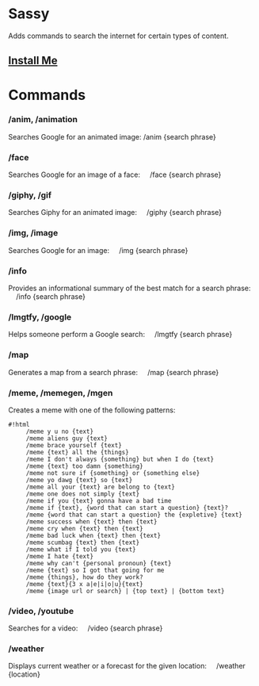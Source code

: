 # Sassy #
Adds commands to search the internet for certain types of content.

## [Install Me](https://hipchat.com/addons/install?url=https%3A%2F%2Fac-koa-hipchat-sassy.herokuapp.com%2Faddon%2Fcapabilities) ##

# Commands #

### /anim, /animation ###

Searches Google for an animated image:
    /anim {search phrase}

### /face ###
Searches Google for an image of a face:
    /face {search phrase}

### /giphy, /gif ###
Searches Giphy for an animated image:
    /giphy {search phrase}

### /img, /image ###
Searches Google for an image:
    /img {search phrase}

### /info ###
Provides an informational summary of the best match for a search phrase:
    /info {search phrase}

### /lmgtfy, /google ###
Helps someone perform a Google search:
    /lmgtfy {search phrase}

### /map ###
Generates a map from a search phrase:
    /map {search phrase}

### /meme, /memegen, /mgen ###
Creates a meme with one of the following patterns:
    
```
#!html
     /meme y u no {text}
     /meme aliens guy {text}
     /meme brace yourself {text}
     /meme {text} all the {things}
     /meme I don't always {something} but when I do {text}
     /meme {text} too damn {something}
     /meme not sure if {something} or {something else}
     /meme yo dawg {text} so {text}
     /meme all your {text} are belong to {text}
     /meme one does not simply {text}
     /meme if you {text} gonna have a bad time
     /meme if {text}, {word that can start a question} {text}?
     /meme {word that can start a question} the {expletive} {text}
     /meme success when {text} then {text}
     /meme cry when {text} then {text}
     /meme bad luck when {text} then {text}
     /meme scumbag {text} then {text}
     /meme what if I told you {text}
     /meme I hate {text}
     /meme why can't {personal pronoun} {text}
     /meme {text} so I got that going for me
     /meme {things}, how do they work?
     /meme {text}{3 x a|e|i|o|u}{text}
     /meme {image url or search} | {top text} | {bottom text}
```

### /video, /youtube ###
Searches for a video:
    /video {search phrase}

### /weather ###
Displays current weather or a forecast for the given location:
    /weather {location}